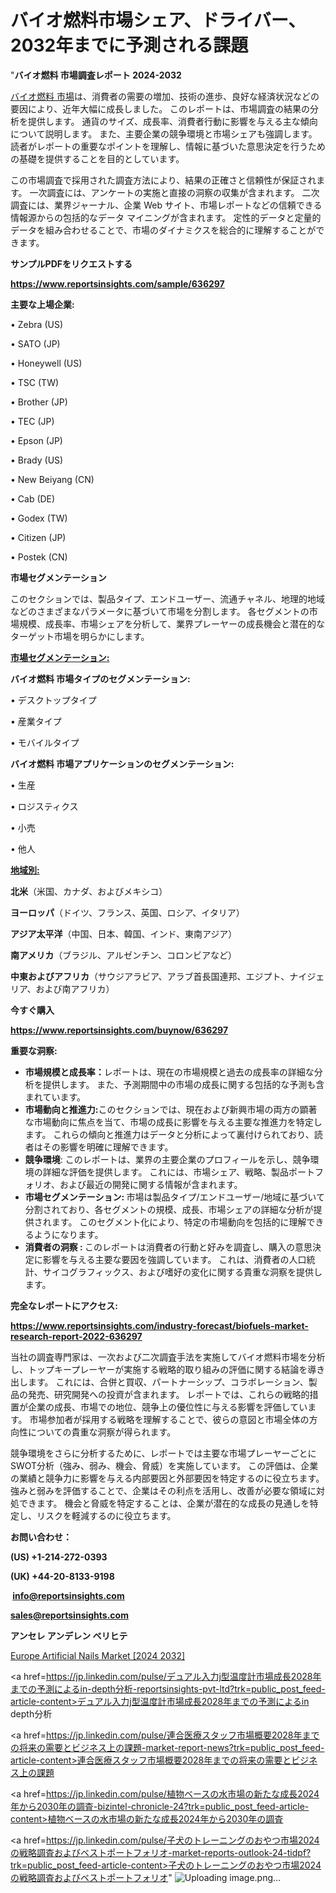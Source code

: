 # バイオ燃料市場シェア、ドライバー、2032年までに予測される課題

"<strong>バイオ燃料 市場調査レポート 2024-2032</strong>

<a href=https://www.reportsinsights.com/sample/636297>バイオ燃料 市場</a>は、消費者の需要の増加、技術の進歩、良好な経済状況などの要因により、近年大幅に成長しました。 このレポートは、市場調査の結果の分析を提供します。 通貨のサイズ、成長率、消費者行動に影響を与える主な傾向について説明します。 また、主要企業の競争環境と市場シェアも強調します。 読者がレポートの重要なポイントを理解し、情報に基づいた意思決定を行うための基礎を提供することを目的としています。

この市場調査で採用された調査方法により、結果の正確さと信頼性が保証されます。 一次調査には、アンケートの実施と直接の洞察の収集が含まれます。 二次調査には、業界ジャーナル、企業 Web サイト、市場レポートなどの信頼できる情報源からの包括的なデータ マイニングが含まれます。 定性的データと定量的データを組み合わせることで、市場のダイナミクスを総合的に理解することができます。

<strong><b>サンプルPDFをリクエストする</b></strong>

<a href=https://www.reportsinsights.com/sample/636297><strong><u>https://www.reportsinsights.com/sample/636297</u></strong></a>

<strong>主要な上場企業:</strong>

• Zebra (US)

• SATO (JP)

• Honeywell (US)

• TSC (TW)

• Brother (JP)

• TEC (JP)

• Epson (JP)

• Brady (US)

• New Beiyang (CN)

• Cab (DE)

• Godex (TW)

• Citizen (JP)

• Postek (CN)

<strong>市場セグメンテーション</strong>

このセクションでは、製品タイプ、エンドユーザー、流通チャネル、地理的地域などのさまざまなパラメータに基づいて市場を分割します。 各セグメントの市場規模、成長率、市場シェアを分析して、業界プレーヤーの成長機会と潜在的なターゲット市場を明らかにします。

<strong><u>市場セグメンテーション</u></strong><strong><u>:</u></strong>

<strong>バイオ燃料 市場タイプのセグメンテーション:</strong>

• デスクトップタイプ

• 産業タイプ

• モバイルタイプ

<strong>バイオ燃料 市場アプリケーションのセグメンテーション:</strong>

• 生産

• ロジスティクス

• 小売

• 他人

<strong><u>地域別</u></strong><strong><u>:</u></strong>

<strong>北米</strong>（米国、カナダ、およびメキシコ）

<strong>ヨーロッパ</strong>（ドイツ、フランス、英国、ロシア、イタリア）

<strong>アジア太平洋</strong>（中国、日本、韓国、インド、東南アジア）

<strong>南アメリカ</strong>（ブラジル、アルゼンチン、コロンビアなど）

<strong>中東およびアフリカ</strong>（サウジアラビア、アラブ首長国連邦、エジプト、ナイジェリア、および南アフリカ）

<strong>今すぐ購入</strong>

<a href=https://www.reportsinsights.com/buynow/636297><strong><u>https://www.reportsinsights.com/buynow/636297</u></strong></a>

<strong>重要な洞察:</strong>
<ul>
  <li><strong>市場規模と成長率：</strong>レポートは、現在の市場規模と過去の成長率の詳細な分析を提供します。 また、予測期間中の市場の成長に関する包括的な予測も含まれています。</li>
  <li><strong>市場動向と推進力:</strong>このセクションでは、現在および新興市場の両方の顕著な市場動向に焦点を当て、市場の成長に影響を与える主要な推進力を特定します。 これらの傾向と推進力はデータと分析によって裏付けられており、読者はその影響を明確に理解できます。</li>
  <li><strong>競争環境</strong>: このレポートは、業界の主要企業のプロフィールを示し、競争環境の詳細な評価を提供します。 これには、市場シェア、戦略、製品ポートフォリオ、および最近の開発に関する情報が含まれます。</li>
  <li><strong>市場セグメンテーション: </strong>市場は製品タイプ/エンドユーザー/地域に基づいて分割されており、各セグメントの規模、成長、市場シェアの詳細な分析が提供されます。 このセグメント化により、特定の市場動向を包括的に理解できるようになります。</li>
  <li><strong>消費者の洞察 : </strong>このレポートは消費者の行動と好みを調査し、購入の意思決定に影響を与える主要な要因を強調しています。 これは、消費者の人口統計、サイコグラフィックス、および嗜好の変化に関する貴重な洞察を提供します。</li>
</ul>
<strong>完全なレポートにアクセス:</strong>

<a href=https://www.reportsinsights.com/industry-forecast/biofuels-market-research-report-2022-636297><strong><u><b>https://www.reportsinsights.com/industry-forecast/biofuels-market-research-report-2022-636297</b></u></strong></a>

当社の調査専門家は、一次および二次調査手法を実施してバイオ燃料市場を分析し、トップキープレーヤーが実施する戦略的取り組みの評価に関する結論を導き出します。 これには、合併と買収、パートナーシップ、コラボレーション、製品の発売、研究開発への投資が含まれます。 レポートでは、これらの戦略的措置が企業の成長、市場での地位、競争上の優位性に与える影響を評価しています。 市場参加者が採用する戦略を理解することで、彼らの意図と市場全体の方向性についての貴重な洞察が得られます。

競争環境をさらに分析するために、レポートでは主要な市場プレーヤーごとにSWOT分析（強み、弱み、機会、脅威）を実施しています。 この評価は、企業の業績と競争力に影響を与える内部要因と外部要因を特定するのに役立ちます。 強みと弱みを評価することで、企業はその利点を活用し、改善が必要な領域に対処できます。 機会と脅威を特定することは、企業が潜在的な成長の見通しを特定し、リスクを軽減するのに役立ちます。

<strong>お問い合わせ：</strong>

<strong>(US) +1-214-272-0393</strong>

<strong>(UK) +44-20-8133-9198</strong>

<strong> </strong><a href=info@reportsinsights.com><strong><u>info@reportsinsights.com</u></strong></a>

<a href=sales@reportsinsights.com><strong><u>sales@reportsinsights.com</u></strong></a>

<strong>アンセレ アンデレン ベリヒテ</strong>

<a href=https://www.linkedin.com/pulse/europe-artificial-nails-market-cagr-key-insights-scwlf/>Europe Artificial Nails Market [2024 2032]</a>

<a href=https://jp.linkedin.com/pulse/デュアル入力j型温度計市場成長2028年までの予測によるin-depth分析-reportsinsights-pvt-ltd?trk=public_post_feed-article-content>デュアル入力j型温度計市場成長2028年までの予測によるin depth分析</a>

<a href=https://jp.linkedin.com/pulse/連合医療スタッフ市場概要2028年までの将来の需要とビジネス上の課題-market-report-news?trk=public_post_feed-article-content>連合医療スタッフ市場概要2028年までの将来の需要とビジネス上の課題</a>

<a href=https://jp.linkedin.com/pulse/植物ベースの水市場の新たな成長2024年から2030年の調査-bizintel-chronicle-24?trk=public_post_feed-article-content>植物ベースの水市場の新たな成長2024年から2030年の調査</a>

<a href=https://jp.linkedin.com/pulse/子犬のトレーニングのおやつ市場2024の戦略調査およびベストポートフォリオ-market-reports-outlook-24-tidpf?trk=public_post_feed-article-content>子犬のトレーニングのおやつ市場2024の戦略調査およびベストポートフォリオ</a>"
![Uploading image.png…]()
